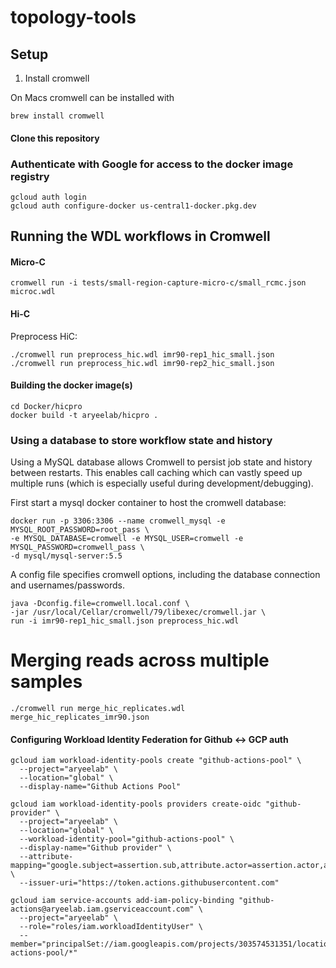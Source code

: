 # topology-tools

## Setup

1. Install cromwell

On Macs cromwell can be installed with 
```
brew install cromwell
```

#### Clone this repository

### Authenticate with Google for access to the docker image registry

	gcloud auth login
	gcloud auth configure-docker us-central1-docker.pkg.dev

## Running the WDL workflows in Cromwell


#### Micro-C

```
cromwell run -i tests/small-region-capture-micro-c/small_rcmc.json microc.wdl
```

#### Hi-C

Preprocess HiC:
```
./cromwell run preprocess_hic.wdl imr90-rep1_hic_small.json 
./cromwell run preprocess_hic.wdl imr90-rep2_hic_small.json 
```

#### Building the docker image(s)

```
cd Docker/hicpro
docker build -t aryeelab/hicpro .
```
    
### Using a database to store workflow state and history

Using a MySQL database allows Cromwell to persist job state and history between restarts. This enables call caching which can vastly speed up multiple runs (which is especially useful during development/debugging).

First start a mysql docker container to host the cromwell database:

    docker run -p 3306:3306 --name cromwell_mysql -e MYSQL_ROOT_PASSWORD=root_pass \
    -e MYSQL_DATABASE=cromwell -e MYSQL_USER=cromwell -e MYSQL_PASSWORD=cromwell_pass \
    -d mysql/mysql-server:5.5

A config file specifies cromwell options, including the database connection and usernames/passwords.

	java -Dconfig.file=cromwell.local.conf \
	-jar /usr/local/Cellar/cromwell/79/libexec/cromwell.jar \
	run -i imr90-rep1_hic_small.json preprocess_hic.wdl


# Merging reads across multiple samples
```
./cromwell run merge_hic_replicates.wdl merge_hic_replicates_imr90.json 
```



#### Configuring Workload Identity Federation for Github <-> GCP auth

	gcloud iam workload-identity-pools create "github-actions-pool" \
	  --project="aryeelab" \
	  --location="global" \
	  --display-name="Github Actions Pool"

	gcloud iam workload-identity-pools providers create-oidc "github-provider" \
	  --project="aryeelab" \
	  --location="global" \
	  --workload-identity-pool="github-actions-pool" \
	  --display-name="Github provider" \
	  --attribute-mapping="google.subject=assertion.sub,attribute.actor=assertion.actor,attribute.aud=assertion.aud" \
	  --issuer-uri="https://token.actions.githubusercontent.com"

	gcloud iam service-accounts add-iam-policy-binding "github-actions@aryeelab.iam.gserviceaccount.com" \
	  --project="aryeelab" \
	  --role="roles/iam.workloadIdentityUser" \
	  --member="principalSet://iam.googleapis.com/projects/303574531351/locations/global/workloadIdentityPools/github-actions-pool/*"